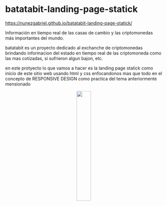 # batatabit-landing-page-statick
https://nunezgabriel.github.io/batatabit-landing-page-statick/

Información en tiempo real de las casas de cambio y las criptomonedas más importantes del mundo.

<p>batatabit es un proyecto dedicado al exchanche de criptomonedas brindando informacion 
del estado en tiempo real de las criptomoneda como las mas cotizadas, si sufrieron algun bajon,
etc.</p>
<p>en este protyecto lo que vamos a hacer es la landing page statick como inicio de este sitio web usando 
html y css enfocandonos mas que todo en el concepto de RESPONSIVE DESIGN como practica del tema anteriormente mensionado</p>

<p align="center">
    <img src="https://castellocoin.com/icons/coin.gif" width="30%">
<p>

